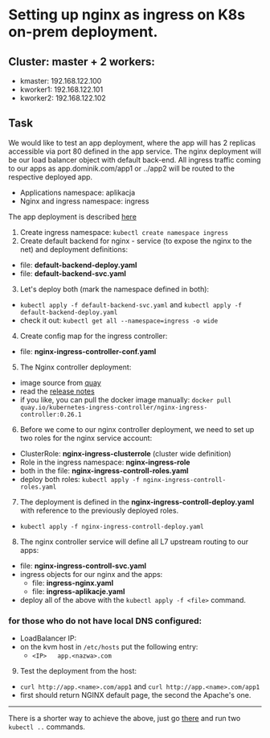 
# Setting up nginx as ingress on K8s on-prem deployment.

## Cluster: master + 2 workers:

- kmaster:  192.168.122.100
- kworker1: 192.168.122.101
- kworker2: 192.168.122.102

## Task

We would like to test an app deployment, where the app will has 2 replicas accessible via port 80 defined in the app service. The nginx deployment will be our load balancer object with default back-end. All ingress traffic coming to our apps as app.dominik.com/app1 or ../app2 will be routed to the respective deployed app.

- Applications namespace: aplikacja
- Nginx and ingress namespace: ingress

The app deployment is described [here](https:///github.com/dominikmi/K8s-stuff/tree/master/app-deployment/README.md)

1. Create ingress namespace: `kubectl create namespace ingress`
2. Create default backend for nginx - service (to expose the nginx to the net) and deployment definitions:

- file: **default-backend-deploy.yaml**
- file: **default-backend-svc.yaml**

3. Let's deploy both (mark the namespace defined in both):
- `kubectl apply -f default-backend-svc.yaml` and `kubectl apply -f default-backend-deploy.yaml`
- check it out: `kubectl get all --namespace=ingress -o wide`

4. Create config map for the ingress controller: 
- file: **nginx-ingress-controller-conf.yaml**

5. The Nginx controller deployment:
- image source from [quay](https://quay.io/repository/kubernetes-ingress-controller/nginx-ingress-controller)
- read the [release notes](https://github.com/kubernetes/ingress-nginx/releases)
- if you like, you can pull the docker image manually: `docker pull quay.io/kubernetes-ingress-controller/nginx-ingress-controller:0.26.1`

6. Before we come to our nginx controller deployment, we need to set up two roles for the nginx service account: 
- ClusterRole: **nginx-ingress-clusterrole** (cluster wide definition)
- Role in the ingress namespace: **nginx-ingress-role**
- both in the file: **nginx-ingress-controll-roles.yaml**
- deploy both roles: `kubectl apply -f nginx-ingress-controll-roles.yaml`

7. The deployment is defined in the **nginx-ingress-controll-deploy.yaml** with reference to the previously deployed roles.
- `kubectl apply -f nginx-ingress-controll-deploy.yaml`

8. The nginx controller service will define all L7 upstream routing to our apps:
- file: **nginx-ingress-controll-svc.yaml**
- ingress objects for our nginx and the apps:
	- file: **ingress-nginx.yaml**
	- file: **ingress-aplikacje.yaml**
- deploy all of the above with the `kubectl apply -f <file>` command.

### for those who do not have local DNS configured:

- LoadBalancer IP: <IP> 
- on the kvm host in `/etc/hosts` put the following entry:
	- ```<IP>	app.<nazwa>.com```

9. Test the deployment from the host:
- `curl http://app.<name>.com/app1` and `curl http://app.<name>.com/app1` 
- first should return NGINX default page, the second the Apache's one.

------------
There is a shorter way to achieve the above, just go [there](kubernetes/README.md) and run two `kubectl ..` commands.
